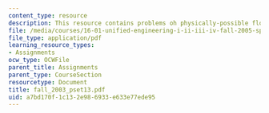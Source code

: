 ```yaml
---
content_type: resource
description: This resource contains problems oh physically-possible flows.
file: /media/courses/16-01-unified-engineering-i-ii-iii-iv-fall-2005-spring-2006/a7bd170f1c132e986933e633e77ede95_fall_2003_pset13.pdf
file_type: application/pdf
learning_resource_types:
- Assignments
ocw_type: OCWFile
parent_title: Assignments
parent_type: CourseSection
resourcetype: Document
title: fall_2003_pset13.pdf
uid: a7bd170f-1c13-2e98-6933-e633e77ede95
---
```

